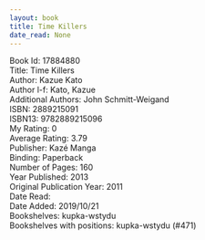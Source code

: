 ```yaml
---
layout: book
title: Time Killers
date_read: None
---
```


Book Id: 17884880<br />
Title: Time Killers<br />
Author: Kazue Kato<br />
Author l-f: Kato, Kazue<br />
Additional Authors: John Schmitt-Weigand<br />
ISBN: 2889215091<br />
ISBN13: 9782889215096<br />
My Rating: 0<br />
Average Rating: 3.79<br />
Publisher: Kazé Manga<br />
Binding: Paperback<br />
Number of Pages: 160<br />
Year Published: 2013<br />
Original Publication Year: 2011<br />
Date Read: <br />
Date Added: 2019/10/21<br />
Bookshelves: kupka-wstydu<br />
Bookshelves with positions: kupka-wstydu (#471)<br />

